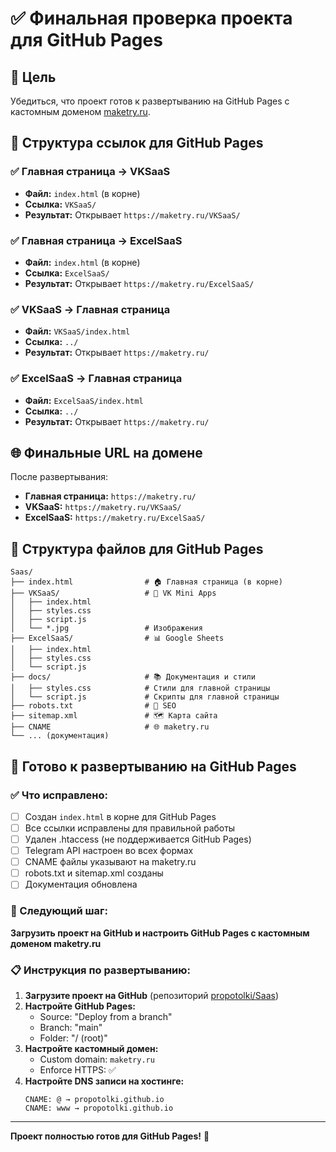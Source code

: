 # ✅ Финальная проверка проекта для GitHub Pages

## 🎯 Цель
Убедиться, что проект готов к развертыванию на GitHub Pages с кастомным доменом [maketry.ru](https://maketry.ru/).

## 🔗 Структура ссылок для GitHub Pages

### ✅ Главная страница → VKSaaS
- **Файл:** `index.html` (в корне)
- **Ссылка:** `VKSaaS/`
- **Результат:** Открывает `https://maketry.ru/VKSaaS/`

### ✅ Главная страница → ExcelSaaS
- **Файл:** `index.html` (в корне)
- **Ссылка:** `ExcelSaaS/`
- **Результат:** Открывает `https://maketry.ru/ExcelSaaS/`

### ✅ VKSaaS → Главная страница
- **Файл:** `VKSaaS/index.html`
- **Ссылка:** `../`
- **Результат:** Открывает `https://maketry.ru/`

### ✅ ExcelSaaS → Главная страница
- **Файл:** `ExcelSaaS/index.html`
- **Ссылка:** `../`
- **Результат:** Открывает `https://maketry.ru/`

## 🌐 Финальные URL на домене

После развертывания:
- **Главная страница:** `https://maketry.ru/`
- **VKSaaS:** `https://maketry.ru/VKSaaS/`
- **ExcelSaaS:** `https://maketry.ru/ExcelSaaS/`

## 📁 Структура файлов для GitHub Pages

```
Saas/
├── index.html                # 🏠 Главная страница (в корне)
├── VKSaaS/                   # 📱 VK Mini Apps
│   ├── index.html
│   ├── styles.css
│   ├── script.js
│   └── *.jpg                 # Изображения
├── ExcelSaaS/                # 📊 Google Sheets
│   ├── index.html
│   ├── styles.css
│   └── script.js
├── docs/                     # 📚 Документация и стили
│   ├── styles.css            # Стили для главной страницы
│   └── script.js             # Скрипты для главной страницы
├── robots.txt                # 🤖 SEO
├── sitemap.xml               # 🗺️ Карта сайта
├── CNAME                     # 🌐 maketry.ru
└── ... (документация)
```

## 🚀 Готово к развертыванию на GitHub Pages

### ✅ Что исправлено:
- [ ] Создан `index.html` в корне для GitHub Pages
- [ ] Все ссылки исправлены для правильной работы
- [ ] Удален .htaccess (не поддерживается GitHub Pages)
- [ ] Telegram API настроен во всех формах
- [ ] CNAME файлы указывают на maketry.ru
- [ ] robots.txt и sitemap.xml созданы
- [ ] Документация обновлена

### 🎯 Следующий шаг:
**Загрузить проект на GitHub и настроить GitHub Pages с кастомным доменом maketry.ru**

### 📋 Инструкция по развертыванию:

1. **Загрузите проект на GitHub** (репозиторий [propotolki/Saas](https://github.com/propotolki/Saas))
2. **Настройте GitHub Pages:**
   - Source: "Deploy from a branch"
   - Branch: "main"
   - Folder: "/ (root)"
3. **Настройте кастомный домен:**
   - Custom domain: `maketry.ru`
   - Enforce HTTPS: ✅
4. **Настройте DNS записи на хостинге:**
   ```
   CNAME: @ → propotolki.github.io
   CNAME: www → propotolki.github.io
   ```

---

**Проект полностью готов для GitHub Pages!** 🎉
